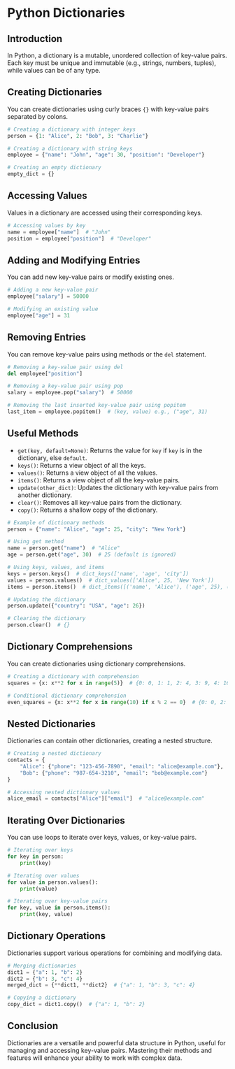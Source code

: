 # Python Dictionaries

## Introduction

In Python, a dictionary is a mutable, unordered collection of key-value pairs. Each key must be unique and immutable (e.g., strings, numbers, tuples), while values can be of any type.

## Creating Dictionaries

You can create dictionaries using curly braces `{}` with key-value pairs separated by colons.

```python
# Creating a dictionary with integer keys
person = {1: "Alice", 2: "Bob", 3: "Charlie"}

# Creating a dictionary with string keys
employee = {"name": "John", "age": 30, "position": "Developer"}

# Creating an empty dictionary
empty_dict = {}
```

## Accessing Values

Values in a dictionary are accessed using their corresponding keys.

```python
# Accessing values by key
name = employee["name"]  # "John"
position = employee["position"]  # "Developer"
```

## Adding and Modifying Entries

You can add new key-value pairs or modify existing ones.

```python
# Adding a new key-value pair
employee["salary"] = 50000

# Modifying an existing value
employee["age"] = 31
```

## Removing Entries

You can remove key-value pairs using methods or the `del` statement.

```python
# Removing a key-value pair using del
del employee["position"]

# Removing a key-value pair using pop
salary = employee.pop("salary")  # 50000

# Removing the last inserted key-value pair using popitem
last_item = employee.popitem()  # (key, value) e.g., ("age", 31)
```

## Useful Methods

- `get(key, default=None)`: Returns the value for `key` if `key` is in the dictionary, else `default`.
- `keys()`: Returns a view object of all the keys.
- `values()`: Returns a view object of all the values.
- `items()`: Returns a view object of all the key-value pairs.
- `update(other_dict)`: Updates the dictionary with key-value pairs from another dictionary.
- `clear()`: Removes all key-value pairs from the dictionary.
- `copy()`: Returns a shallow copy of the dictionary.

```python
# Example of dictionary methods
person = {"name": "Alice", "age": 25, "city": "New York"}

# Using get method
name = person.get("name")  # "Alice"
age = person.get("age", 30)  # 25 (default is ignored)

# Using keys, values, and items
keys = person.keys()  # dict_keys(['name', 'age', 'city'])
values = person.values()  # dict_values(['Alice', 25, 'New York'])
items = person.items()  # dict_items([('name', 'Alice'), ('age', 25), ('city', 'New York')])

# Updating the dictionary
person.update({"country": "USA", "age": 26})

# Clearing the dictionary
person.clear()  # {}
```

## Dictionary Comprehensions

You can create dictionaries using dictionary comprehensions.

```python
# Creating a dictionary with comprehension
squares = {x: x**2 for x in range(5)}  # {0: 0, 1: 1, 2: 4, 3: 9, 4: 16}

# Conditional dictionary comprehension
even_squares = {x: x**2 for x in range(10) if x % 2 == 0}  # {0: 0, 2: 4, 4: 16, 6: 36, 8: 64}
```

## Nested Dictionaries

Dictionaries can contain other dictionaries, creating a nested structure.

```python
# Creating a nested dictionary
contacts = {
    "Alice": {"phone": "123-456-7890", "email": "alice@example.com"},
    "Bob": {"phone": "987-654-3210", "email": "bob@example.com"}
}

# Accessing nested dictionary values
alice_email = contacts["Alice"]["email"]  # "alice@example.com"
```

## Iterating Over Dictionaries

You can use loops to iterate over keys, values, or key-value pairs.

```python
# Iterating over keys
for key in person:
    print(key)

# Iterating over values
for value in person.values():
    print(value)

# Iterating over key-value pairs
for key, value in person.items():
    print(key, value)
```

## Dictionary Operations

Dictionaries support various operations for combining and modifying data.

```python
# Merging dictionaries
dict1 = {"a": 1, "b": 2}
dict2 = {"b": 3, "c": 4}
merged_dict = {**dict1, **dict2}  # {"a": 1, "b": 3, "c": 4}

# Copying a dictionary
copy_dict = dict1.copy()  # {"a": 1, "b": 2}
```

## Conclusion

Dictionaries are a versatile and powerful data structure in Python, useful for managing and accessing key-value pairs. Mastering their methods and features will enhance your ability to work with complex data.
